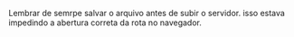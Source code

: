 Lembrar de semrpe salvar o arquivo antes de subir o servidor. isso estava impedindo a abertura correta da rota no navegador.